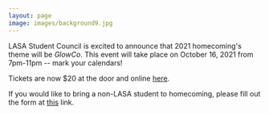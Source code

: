 ```yaml
---
layout: page
image: images/background9.jpg
---
```

LASA Student Council is excited to announce that 2021 homecoming's theme will be _GlowCo_. This event will take place on October 16, 2021 from 7pm-11pm -- mark your calendars!

Tickets are now $20 at the door and online [here](https://austinisd.schoolcashonline.com/Fee/Details/22867/63/False/True).

If you would like to bring a non-LASA student to homecoming, please fill out the form at [this](https://drive.google.com/file/d/1dRJK78CBJWwQ__3GNUAVzkVlxoaIP5O9/view?usp=sharing) link.